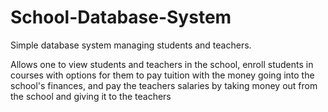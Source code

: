 # School-Database-System
Simple database system managing students and teachers.


Allows one to view students and teachers in the school, enroll students in courses with options for them to pay tuition with the money going into the school's finances, and pay the teachers salaries by taking money out from the school and giving it to the teachers
